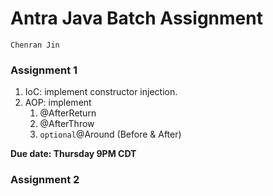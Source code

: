 # Antra Java Batch Assignment
`Chenran Jin`

### Assignment 1
1. IoC: implement constructor injection.
2. AOP: implement 
   1. @AfterReturn
   2. @AfterThrow
   3. `optional`@Around (Before & After)

**Due date: Thursday 9PM CDT**

### Assignment 2